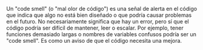 Un "code smell" (o "mal olor de código") es una señal de alerta en el código que indica que algo no está bien diseñado o que podría causar problemas en el futuro. No necesariamente significa que hay un error, pero sí que el código podría ser difícil de mantener, leer o escalar. Por ejemplo, tener funciones demasiado largas o nombres de variables confusos podría ser un "code smell". Es como un aviso de que el código necesita una mejora.